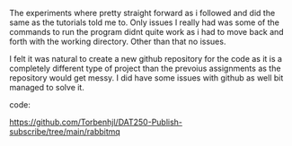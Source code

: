 The experiments where pretty straight forward as i followed and did the same as the tutorials told me to. Only issues I really had was some of the commands to run the program didnt quite work as i had to move back and forth with the working directory. 
Other than that no issues.

I felt it was natural to create a new github repository for the code as it is a completely different type of project than the prevoius assignments as the repository would get messy. I did have some issues with github as well bit managed to solve it.


code:

https://github.com/Torbenhjl/DAT250-Publish-subscribe/tree/main/rabbitmq
